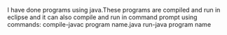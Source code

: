 I have done programs using java.These programs are compiled and run in eclipse and it can also compile and run in command prompt using commands:
compile-javac program name.java
run-java program name
